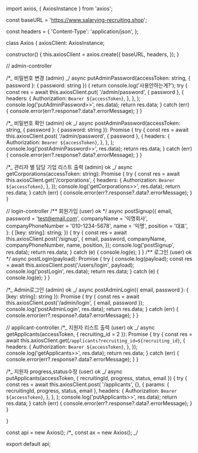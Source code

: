 import axios, { AxiosInstance } from 'axios';

const baseURL = 'https://www.salarying-recruiting.shop';

const headers = {
'Content-Type': 'application/json',
};

class Axios {
axiosClient: AxiosInstance;

constructor() {
this.axiosClient = axios.create({
baseURL,
headers,
});
}

// admin-controller

/\*_ 비밀번호 변경 (admin) _/
async putAdminPassword(accessToken: string, { password }: { password: string }) {
return console.log('사용안하는게?');
try {
const res = await this.axiosClient.put(
'/admin/password',
{ password },
{
headers: {
Authorization: `Bearer ${accessToken}`,
},
},
);
console.log('putAdminPassword>>', res.data);
return res.data;
} catch (err) {
console.error(err?.response?.data?.errorMessage);
}
}

/\*_ 비밀번호 확인 (admin) ok _/
async postAdminPassword(accessToken: string, { password }: { password: string }): Promise<Data> {
try {
const res = await this.axiosClient.post(
'/admin/password',
{ password },
{
headers: {
Authorization: `Bearer ${accessToken}`,
},
},
);
console.log('postAdminPassword>>', res.data);
return res.data;
} catch (err) {
console.error(err?.response?.data?.errorMessage);
}
}

/\*_ 관리자 별 담당 기업 리스트 출력 (admin) ok _/
async getCorporations(accessToken: string): Promise<IGetCorporations> {
try {
const res = await this.axiosClient.get('/corporations', {
headers: {
Authorization: `Bearer ${accessToken}`,
},
});
console.log('getCorporations>>', res.data);
return res.data;
} catch (err) {
console.error(err?.response?.data?.errorMessage);
}
}

// login-controller
/** 회원가입 (user) ok \*/
async postSignup({
email,
password = 'test@email.com',
companyName = '익명회사',
companyPhoneNumber = '010-1234-5678',
name = '익명',
position = '대표',
}: {
[key: string]: string;
}) {
try {
const res = await this.axiosClient.post('/signup', {
email,
password,
companyName,
companyPhoneNumber,
name,
position,
});
console.log('postSignup', res.data);
return res.data;
} catch (e) {
console.log(e);
}
}
/** 로그인 (user) ok \*/
async postLogin(payload): Promise<IPostLogin> {
try {
console.log(payload);
const res = await this.axiosClient.post('/users/login', payload);
console.log('postLogin', res.data);
return res.data;
} catch (e) {
console.log(e);
}
}

/\*_ Admin로그인 (admin) ok _/
async postAdminLogin({ email, password }: { [key: string]: string }): Promise<IPostLogin> {
try {
const res = await this.axiosClient.post('/admin/login', { email, password });
console.log('postAdminLogin', res.data);
return res.data;
} catch (err) {
console.error(err?.response?.data?.errorMessage);
}
}

// applicant-controller
/\*_ 지원자 리스트 출력 (user) ok _/
async getApplicants(accessToken, { recruiting_id = 2 }): Promise<IGetApplicants> {
try {
const res = await this.axiosClient.get(`/applicants?recruiting_id=${recruiting_id}`, {
headers: {
Authorization: `Bearer ${accessToken}`,
},
});
console.log('getApplicants>>', res.data);
return res.data;
} catch (err) {
console.error(err?.response?.data?.errorMessage);
}
}

/\*_ 지원자 progress,status수정 (user) ok _/
async putApplicants(accessToken, { recruitingId, progress, status, email }) {
try {
const res = await this.axiosClient.post(
'/applicants',
{},
{
params: { recruitingId, progress, status, email },
headers: {
Authorization: `Bearer ${accessToken}`,
},
},
);
console.log('putApplicants>>', res.data);
return res.data;
} catch (err) {
console.error(err?.response?.data?.errorMessage);
}
}

}

const api = new Axios();
/\*_ const ax = new Axios(); _/

export default api;
